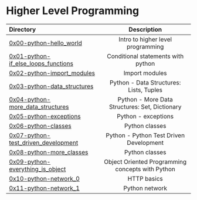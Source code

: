 # Higher Level Programming



| Directory | Description | 
| :---      | :---:       |
| [0x00-python-hello_world](https://github.com/jnjerin/alx-higher_level_programming/tree/main/0x00-python-hello_world) | Intro to higher level programming |
| [0x01-python-if_else_loops_functions](https://github.com/jnjerin/alx-higher_level_programming/tree/main/0x01-python-if_else_loops_functions) | Conditional statements with python|
| [0x02-python-import_modules](https://github.com/jnjerin/alx-higher_level_programming/tree/main/0x02-python-import_modules) | Import modules |
| [0x03-python-data_structures](https://github.com/jnjerin/alx-higher_level_programming/tree/main/0x03-python-data_structures) | Python - Data Structures: Lists, Tuples |
| [0x04-python-more_data_structures](https://github.com/jnjerin/alx-higher_level_programming/tree/main/0x04-python-more_data_structures) | Python - More Data Structures: Set, Dictionary |
| [0x05-python-exceptions](https://github.com/jnjerin/alx-higher_level_programming/tree/main/0x05-python-exceptions) | Python - exceptions |
| [0x06-python-classes](https://github.com/jnjerin/alx-higher_level_programming/tree/main/0x06-python-classes) | Python classes |
| [0x07-python-test_driven_development](https://github.com/jnjerin/alx-higher_level_programming/tree/main/0x07-python-test_driven_development) | Python - Python Test Driven Development |
| [0x08-python-more_classes](https://github.com/jnjerin/alx-higher_level_programming/tree/main/0x08-python-more_classes) | Python classes |
| [0x09-python-everything_is_object](https://github.com/jnjerin/alx-higher_level_programming/tree/main/0x09-python-everything_is_object) | Object Oriented Programming concepts with Python |
| [0x10-python-network_0](https://github.com/jnjerin/alx-higher_level_programming/tree/main/0x10-python-network_0) | HTTP basics |
| [0x11-python-network_1](https://github.com/jnjerin/alx-higher_level_programming/tree/main/0x11-python-network_1) | Python network |
